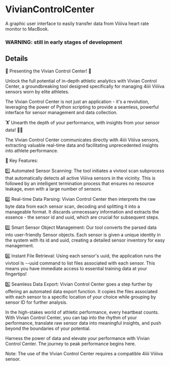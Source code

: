 # VivianControlCenter
A graphic user interface to easily transfer data from Viiiiva heart rate monitor to MacBook.

### WARNING: still in early stages of development

## Details
🚀 Presenting the Vivian Control Center! 🚀

Unlock the full potential of in-depth athletic analytics with Vivian Control Center, a groundbreaking tool designed specifically for managing 4iiii Viiiiva sensors worn by elite athletes.

The Vivian Control Center is not just an application - it's a revolution, leveraging the power of Python scripting to provide a seamless, powerful interface for sensor management and data collection.

🏋️ Unearth the depth of your performance, with insights from your sensor data! 🏋️‍♀️

The Vivian Control Center communicates directly with 4iiii Viiiiva sensors, extracting valuable real-time data and facilitating unprecedented insights into athlete performance.

🔑 Key Features:

1️⃣ Automated Sensor Scanning: The tool initiates a vivtool scan subprocess that automatically detects all active Viiiiva sensors in the vicinity. This is followed by an intelligent termination process that ensures no resource leakage, even with a large number of sensors.

2️⃣ Real-time Data Parsing: Vivian Control Center then interprets the raw byte data from each sensor scan, decoding and splitting it into a manageable format. It discards unnecessary information and extracts the essence - the sensor id and uuid, which are crucial for subsequent steps.

3️⃣ Smart Sensor Object Management: Our tool converts the parsed data into user-friendly Sensor objects. Each sensor is given a unique identity in the system with its id and uuid, creating a detailed sensor inventory for easy management.

4️⃣ Instant File Retrieval: Using each sensor's uuid, the application runs the vivtool ls --uuid command to list files associated with each sensor. This means you have immediate access to essential training data at your fingertips!

5️⃣ Seamless Data Export: Vivian Control Center goes a step further by offering an automated data export function. It copies the files associated with each sensor to a specific location of your choice while grouping by sensor ID for further analysis.

In the high-stakes world of athletic performance, every heartbeat counts. With Vivian Control Center, you can tap into the rhythm of your performance, translate raw sensor data into meaningful insights, and push beyond the boundaries of your potential.

Harness the power of data and elevate your performance with Vivian Control Center. The journey to peak performance begins here.

Note: The use of the Vivian Control Center requires a compatible 4iiii Viiiiva sensor.
